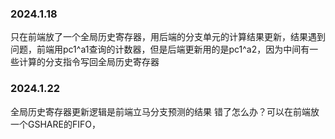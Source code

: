 ### 2024.1.18
只在前端放了一个全局历史寄存器，用后端的分支单元的计算结果更新，结果遇到问题，前端用pc1^a1查询的计数器，但是后端更新用的是pc1^a2，因为中间有一些计算的分支指令写回全局历史寄存器

### 2024.1.22
全局历史寄存器更新逻辑是前端立马分支预测的结果
错了怎么办？可以在前端放一个GSHARE的FIFO，